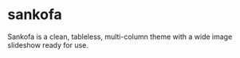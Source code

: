sankofa
=======

Sankofa is a clean, tableless, multi-column theme with a wide image slideshow ready for use.